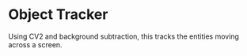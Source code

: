 # Object Tracker
Using CV2 and background subtraction, this tracks the entities moving across a screen.
